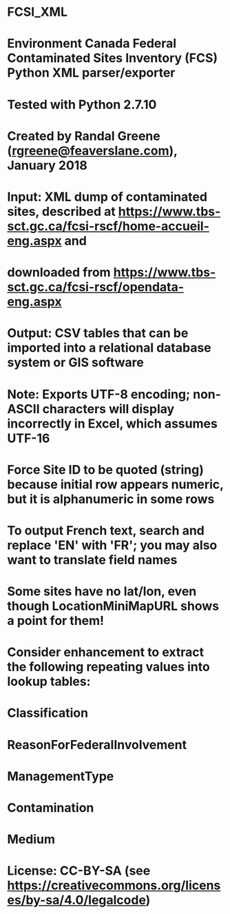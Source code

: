# FCSI_XML
# Environment Canada Federal Contaminated Sites Inventory (FCS) Python XML parser/exporter
# Tested with Python 2.7.10
# Created by Randal Greene (rgreene@feaverslane.com), January 2018

# Input: XML dump of contaminated sites, described at https://www.tbs-sct.gc.ca/fcsi-rscf/home-accueil-eng.aspx and
#        downloaded from https://www.tbs-sct.gc.ca/fcsi-rscf/opendata-eng.aspx
# Output: CSV tables that can be imported into a relational database system or GIS software
# Note: Exports UTF-8 encoding; non-ASCII characters will display incorrectly in Excel, which assumes UTF-16
#       Force Site ID to be quoted (string) because initial row appears numeric, but it is alphanumeric in some rows
#       To output French text, search and replace 'EN' with 'FR'; you may also want to translate field names
#       Some sites have no lat/lon, even though LocationMiniMapURL shows a point for them!
#       Consider enhancement to extract the following repeating values into lookup tables:
#           Classification
#           ReasonForFederalInvolvement
#           ManagementType
#           Contamination
#           Medium

# License: CC-BY-SA (see https://creativecommons.org/licenses/by-sa/4.0/legalcode)
